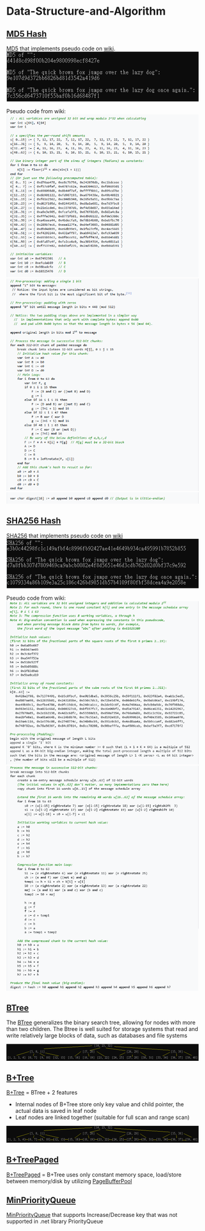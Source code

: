 
# Data-Structure-and-Algorithm

## [MD5 Hash](https://github.com/r96922081/Data-Structure-and-Algorithm/blob/main/DSA_C/md5.c)

[MD5](https://github.com/r96922081/Data-Structure-and-Algorithm/blob/main/DSA_C/md5.c) that implements pseudo code on [wiki](https://en.wikipedia.org/wiki/MD5). \
![enter image description here](https://github.com/r96922081/r96922081.github.io/blob/main/DSA/md5_4.png?raw=true)


Pseudo code from wiki:\
![enter image description here](https://github.com/r96922081/r96922081.github.io/blob/main/DSA/md5_1.png?raw=true)
![enter image description here](https://github.com/r96922081/r96922081.github.io/blob/main/DSA/md5_2.png?raw=true)
![enter image description here](https://github.com/r96922081/r96922081.github.io/blob/main/DSA/md5_3.png?raw=true)

## [SHA256 Hash](https://github.com/r96922081/Data-Structure-and-Algorithm/blob/main/DSA_C/sha256.c)

[SHA256](https://github.com/r96922081/Data-Structure-and-Algorithm/blob/main/DSA_C/sha256.c) that implements pseudo code on [wiki](https://en.wikipedia.org/wiki/SHA-2)\
![enter image description here](https://github.com/r96922081/r96922081.github.io/blob/main/DSA/sha256_3.png?raw=true)


Pseudo code from wiki:\
![enter image description here](https://github.com/r96922081/r96922081.github.io/blob/main/DSA/sha256_1.png?raw=true)
![enter image description here](https://github.com/r96922081/r96922081.github.io/blob/main/DSA/sha256_2.png?raw=true)

## [BTree](https://github.com/r96922081/Data-Structure-and-Algorithm/blob/main/DSA_C%23/BTree/B%2BTree.cs)
The [BTree](https://github.com/r96922081/Data-Structure-and-Algorithm/blob/main/DSA_C%23/BTree/B%2BTree.cs) generalizes the binary search tree, allowing for nodes with more than two children.
The Btree is well suited for storage systems that read and write relatively large blocks of data, 
such as databases and file systems

![enter image description here](https://github.com/r96922081/r96922081.github.io/blob/main/DSA/btree.png?raw=true)

## [B+Tree](https://github.com/r96922081/Data-Structure-and-Algorithm/blob/main/DSA_C%23/BTree/B%2BTree.cs)
[B+Tree](https://github.com/r96922081/Data-Structure-and-Algorithm/blob/main/DSA_C%23/BTree/B%2BTree.cs) = BTree + 2 features

 - Internal nodes of B+Tree store only key value and child pointer, the actual data is saved in leaf node
 - Leaf nodes are linked together (suitable for full scan and range scan)

![enter image description here](https://github.com/r96922081/r96922081.github.io/blob/main/DSA/b+tree.png?raw=true)

## [B+TreePaged](https://github.com/r96922081/Data-Structure-and-Algorithm/blob/main/DSA_C%23/BTree/B%2BTreePaged.cs)

[B+TreePaged](https://github.com/r96922081/Data-Structure-and-Algorithm/blob/main/DSA_C%23/BTree/B%2BTreePaged.cs) = B+Tree uses only constant memory space, load/store between memory/disk by utilizing [PageBufferPool](https://github.com/r96922081/Data-Structure-and-Algorithm/blob/main/DSA_C#/PageBufferPool/PageBufferPool.cs)


## [MinPriorityQueue](https://github.com/r96922081/Data-Structure-and-Algorithm/blob/main/DSA_C%23/MinPriorityQueue/MinPriorityQueue.cs)

[MinPriorityQueue](https://github.com/r96922081/Data-Structure-and-Algorithm/blob/main/DSA_C%23/MinPriorityQueue/MinPriorityQueue.cs) that supports Increase/Decrease key that was not supported in .net library PriorityQueue
